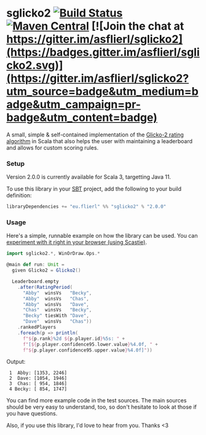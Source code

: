 # sglicko2 [![Build Status](https://github.com/asflierl/sglicko2/actions/workflows/ci.yml/badge.svg?branch=master)](https://github.com/asflierl/sglicko2/actions?query=branch%3Amaster) [![Maven Central](https://img.shields.io/maven-central/v/eu.flierl/sglicko2_2.13)](https://search.maven.org/search?q=g:eu.flierl%20AND%20a:sglicko2_3) [![Join the chat at https://gitter.im/asflierl/sglicko2](https://badges.gitter.im/asflierl/sglicko2.svg)](https://gitter.im/asflierl/sglicko2?utm_source=badge&utm_medium=badge&utm_campaign=pr-badge&utm_content=badge)

A small, simple & self-contained implementation of the [Glicko-2 rating algorithm](http://www.glicko.net/glicko.html) in Scala that also helps the user with maintaining a leaderboard and allows for custom scoring rules.

### Setup

Version 2.0.0 is currently available for Scala 3, targetting Java 11. 


 To use this library in your [SBT](http://scala-sbt.org) project, add the following to your build definition:

```scala
libraryDependencies += "eu.flierl" %% "sglicko2" % "2.0.0"
```

### Usage

Here's a simple, runnable example on how the library can be used. You can [experiment with it right in your browser (using Scastie)](https://scastie.scala-lang.org/asflierl/Rh8aKj7aTNapEE163WYyHA/7).

```scala
import sglicko2.*, WinOrDraw.Ops.*

@main def run: Unit = 
  given Glicko2 = Glicko2()

  Leaderboard.empty
    .after(RatingPeriod(
      "Abby"  winsVs   "Becky",
      "Abby"  winsVs   "Chas",
      "Abby"  winsVs   "Dave",
      "Chas"  winsVs   "Becky",
      "Becky" tiesWith "Dave",
      "Dave"  winsVs   "Chas"))
    .rankedPlayers
    .foreach(p => println(
      f"${p.rank}%2d ${p.player.id}%5s: " +
      f"[${p.player.confidence95.lower.value}%4.0f, " +
      f"${p.player.confidence95.upper.value}%4.0f]"))
```

Output:
```
 1  Abby: [1353, 2246]
 2  Dave: [1054, 1946]
 3  Chas: [ 954, 1846]
 4 Becky: [ 854, 1747]
```

You can find more example code in the test sources. The main sources should be very easy to understand, too, so don't hesitate to look at those if you have questions.

Also, if you use this library, I'd love to hear from you. Thanks <3
